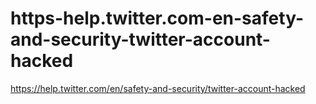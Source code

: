# https-help.twitter.com-en-safety-and-security-twitter-account-hacked
https://help.twitter.com/en/safety-and-security/twitter-account-hacked

